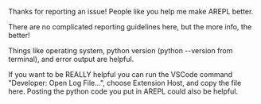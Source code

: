 Thanks for reporting an issue! People like you help me make AREPL better.

There are no complicated reporting guidelines here, but the more info, the better!

Things like operating system, python version (python --version from terminal), and error output are helpful.

If you want to be REALLY helpful you can run the VSCode command "Developer: Open Log File...", choose Extension Host, and copy the file here. Posting the python code you put in AREPL could also be helpful.
